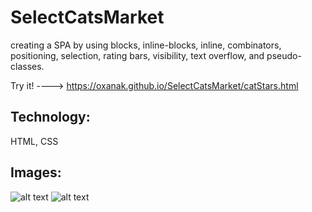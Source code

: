 # SelectCatsMarket

creating a SPA by using blocks, inline-blocks, inline, combinators, positioning, selection, rating bars, visibility, text overflow, and pseudo-classes.         

Try it! ----> https://oxanak.github.io/SelectCatsMarket/catStars.html

## Technology:
HTML, CSS

## Images: 

![alt text](https://github.com/OxanaK/SelectCatsMarket/blob/master/example_photos/cat1.jpg)
![alt text](https://github.com/OxanaK/SelectCatsMarket/blob/master/example_photos/cat2.jpg)


